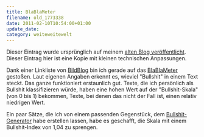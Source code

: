 ```yaml
---
title: BlaBlaMeter
filename: old_1773338
date: 2011-02-10T10:54:00+01:00
update_date:
category: weiteweitewelt
---
```

Dieser Eintrag wurde ursprünglich auf meinem [alten Blog veröffentlicht](https://stu.blogger.de/stories/1773338/). Dieser Eintrag hier ist eine Kopie mit kleinen technischen Anpassungen.

Dank einer Linkliste von [BildBlog](http://www.boldblog.de) bin ich gerade auf das [BlaBlaMeter](http://www.blablameter.de/index.php) gestoßen. Laut eigenen Angaben erkennt es, wieviel "Bullshit" in einem Text steckt. Das ganze funktioniert erstaunlich gut. Texte, die ich persönlich als Bullshit klassifizieren würde, haben eine hohen Wert auf der "Bullshit-Skala" (von 0 bis 1) bekommen, Texte, bei denen das nicht der Fall ist, einen relativ niedrigen Wert.

Ein paar Sätze, die ich von einem passenden Gegenstück, dem [Bullshit-Generator](http://homepageberatung.at/cont/junk/bullshit_generator/index.php) habe erstellen lassen, habe es geschafft, die Skala mit einem Bullshit-Index von 1,04 zu sprengen.
